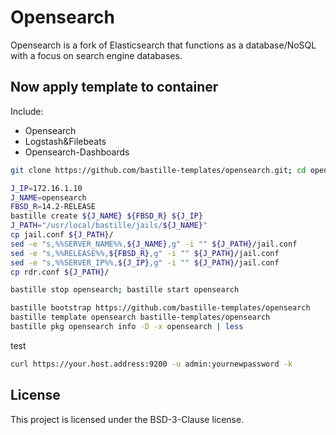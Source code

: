 # Opensearch
Opensearch is a fork of Elasticsearch that functions as a database/NoSQL with a focus on search engine databases.

## Now apply template to container
Include:
- Opensearch
- Logstash&Filebeats
- Opensearch-Dashboards
```sh
git clone https://github.com/bastille-templates/opensearch.git; cd opensearch

J_IP=172.16.1.10
J_NAME=opensearch
FBSD_R=14.2-RELEASE
bastille create ${J_NAME} ${FBSD_R} ${J_IP}
J_PATH="/usr/local/bastille/jails/${J_NAME}"
cp jail.conf ${J_PATH}/
sed -e "s,%%SERVER_NAME%%,${J_NAME},g" -i "" ${J_PATH}/jail.conf
sed -e "s,%%RELEASE%%,${FBSD_R},g" -i "" ${J_PATH}/jail.conf
sed -e "s,%%SERVER_IP%%,${J_IP},g" -i "" ${J_PATH}/jail.conf
cp rdr.conf ${J_PATH}/

bastille stop opensearch; bastille start opensearch

bastille bootstrap https://github.com/bastille-templates/opensearch
bastille template opensearch bastille-templates/opensearch
bastille pkg opensearch info -D -x opensearch | less
```
test
```sh
curl https://your.host.address:9200 -u admin:yournewpassword -k
```

## License
This project is licensed under the BSD-3-Clause license.